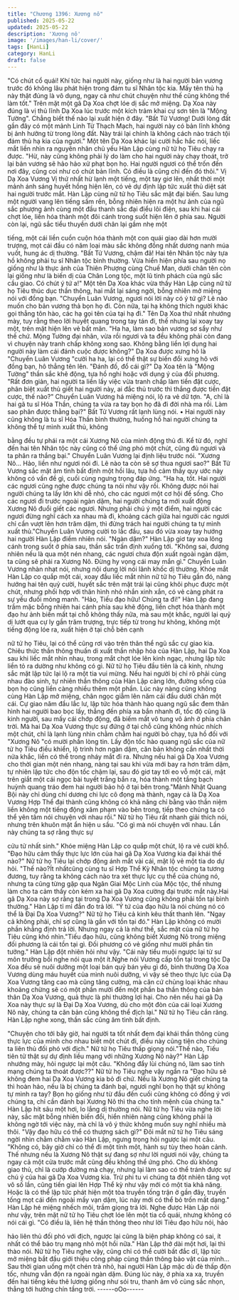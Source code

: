 ```yaml
---
title: "Chương 1396: Xương nô"
published: 2025-05-22
updated: 2025-05-22
description: 'Xương nô'
image: '/images/han-li/cover/'
tags: [HanLi]
category: HanLi
draft: false
---
```


"Có chút cổ quái! Khí tức hai người này, giống như là hai người
bản vương trước đó không lâu phát hiện trong đám tu sĩ Nhân tộc
kia. Mấy tên thủ hạ này thật đúng là vô dụng, ngay cả như chút
chuyện như thế cũng không thể làm tốt." Trên mặt một gã Dạ Xoa
chợt lóe dị sắc mở miệng.
Dạ Xoa này đúng là vị thủ lĩnh Dạ Xoa lúc trước một kích trảm
khai cự sơn tên là "Mộng Tường". Chẳng biết thế nào lại xuất hiện
ở đây.
"Bất Tử Vương! Dưới lòng đất gần đây có một mảnh Linh Từ
Thạch Mạch, hai người này có bản lĩnh không bị ảnh hưởng từ
trong lòng đất. Này trái lại chính là không cách nào trách tội đám
thủ hạ kia của ngươi." Một tên Dạ Xoa khác lại cười hắc hắc nói,
liếc mắt liền nhìn ra nguyên nhân chủ yếu Hàn Lập cùng nữ tử họ
Tiêu chạy ra được.
"Hừ, này cũng không phải lý do làm cho hai người này chạy thoát,
trở lại bản vương sẽ hảo hảo xử phạt bọn họ. Hai người ngươi có
thể trốn đến nơi đây, cũng coi như có chút bản lĩnh. Có điều là
cũng chỉ đến đó thôi." Vị Dạ Xoa Vương Vị thứ nhất hừ lạnh một
tiếng, một tay giơ lên, nhất thời một mảnh ánh sáng huyết hồng
hiện lên, có vẻ dự định lập tức xuất thủ diệt sát hai người trước
mắt.
Hàn Lập cùng nữ tử họ Tiêu sắc mặt đại biến.
Sau lưng một người vang lên tiếng sấm rền, bỗng nhiên hiện ra
một hư ảnh của ngũ sắc phượng ảnh cùng một đầu thanh sắc đại
điểu lôi điện, sau khi hai cái chợt lóe, liền hóa thành một đôi cánh
trong suốt hiện lên ở phía sau.
Người còn lại, ngũ sắc tiểu thuyền dưới chân lại gầm nhẹ một

tiếng, một cái liền cuồn cuộn hóa thành một con quái giao dài hơn
mười trượng, mọt cái đầu có năm loại màu sắc không đồng nhất
dương nanh múa vuốt, hung ác dị thường.
"Bất Tử Vương, chậm đã! Hai tên Nhân tộc này tựa hồ không phải
tu sĩ Nhân tộc bình thường. Vừa hiển hiện phía sau người nọ
giống như là thực ảnh của Thiên Phượng cùng Chuế Man, dưới
chân tên còn lại giống như là biến dị của Chân Long tộc, một lũ
tinh phách của ngũ sắc cầu giao. Có chút ý tứ a!" Một tên Dạ Xoa
khác vừa thấy Hàn Lập cùng nữ tử họ Tiêu thúc dục thần thông,
hai mắt lại sáng ngời, bỗng nhiên mở miệng nói với đồng bạn.
"Chuyển Luân Vương, ngươi nói lời này có ý tứ gì? Lẽ nào muốn
cho bản vương thả bọn họ đi. Còn nữa, tại hạ không thích người
khác gọi thẳng tôn hào, các hạ gọi tên của tại hạ đi." Tên Dạ Xoa
thứ nhất nhướng mày, tuy rằng theo lời huyết quang trong tay tán
đi, thế nhưng lại xoay tay một, trên mặt hiện lên vẻ bất mãn.
"Ha ha, làm sao bản vương sơ sẩy như thế chứ. Mộng Tường đại
nhân, vừa rồi ngươi và ta đều không phải còn đang vì chuyện này
tranh chấp không xong sao. Không bằng liền lợi dụng hai người
này làm cái đánh cuộc được không?" Dạ Xoa được xưng hô là
"Chuyển Luân Vương "cười ha ha, lại có thể thật sự biến đổi xưng
hô với đồng bạn, hô thẳng tên lên.
"Đánh đố, đổ cái gì?" Dạ Xoa tên là "Mộng Tường" thần sắc khẽ
động, tựa hồ nghi hoặc với dụng ý của đối phương.
"Rất đơn giản, hai người ta liền lấy việc vừa tranh chấp làm tiền
đặt cược, phân biệt xuất thủ giết hai người này, ai đắc thủ trước
thì thắng được tiền đặt cược, thế nào?" Chuyển Luân Vương há
miệng nói, lộ ra vẻ dữ tợn.
"A, chỉ là hai gã tu sĩ Hóa Thần, chúng ta vừa ra tay bọn họ đã đi
đời nhà ma rồi. Làm sao phân được thằng bại?"
Bất Tử Vương rất lạnh lùng nói.
• Hai người này cũng không là tu sĩ Hóa Thần bình thường,
huống hồ hai người chúng ta không thể tự mình xuất thủ, không

bằng đều tự phái ra một cái Xương Nô của mình động thủ đi. Kể
từ đó, nghĩ đến hai tên Nhân tộc này cũng có thể ứng phó một
chút, cũng đủ ngươi và ta phân ra thắng bại." Chuyển Luân
Vương lại định liệu trước nói.
"Xương Nô... Hảo, liền như ngươi nói đi. Lẽ nào ta còn sẽ sợ thua
ngươi sao?" Bất Tử Vương sắc mặt âm tình bất định một hồi lâu,
tựa hồ cảm thấy quy ước này không có vấn đề gì, cuối cùng
ngưng trọng đáp ứng.
"Ha ha, tốt. Hai người các ngươi cũng nghe được chúng ta nói
như vậy rồi. Không được nói hai người chúng ta lấy lớn khi dễ
nhỏ, cho các ngươi một cơ hội để sống. Cho các ngươi đi trước
ngoài ngàn dặm, hai người chúng ta mới xuất động Xương Nô
đuổi giết các ngươi. Nhưng phải chú ý một điểm, hai người các
ngươi đừng nghĩ cách xa nhau mà đi, khoảng cách giữa hai
người các ngươi chỉ cần vượt lên hơn trăm dặm, thì đừng trách
hai người chúng ta tự mình xuất thủ."Chuyển Luân Vương cười to
lắc đầu, sau đó vừa xoay tay hướng hai người Hàn Lập điềm
nhiên nói.
"Ngàn dặm?" Hàn Lập giơ tay xoa lông cánh trong suốt ở phía
sau, thần sắc trấn định xuống tới.
"Không sai, đương nhiên nếu là qua một nén nhang, các ngươi
chưa độn xuất ngoài ngàn dặm, ta cũng sẽ phái ra Xương Nô.
Đừng hy vọng cái may mắn gì." Chuyển Luân Vương nhàn nhạt
nói, nhưng nội dung lời nói lãnh khốc dị thường.
Khóe mắt Hàn Lập co quắp một cái, xoay đầu liếc mắt nhìn nữ tử
họ Tiêu gần đó, nàng hướng hai tên quỷ cười, huyết sắc trên mặt
trái lại cũng khôi phục được một chút, nhưng phối hợp với thân
hình nhỏ nhắn xinh xắn, có vẻ càng phát ra sự yếu đuối mỏng
manh.
"Hảo, Tiếu đạo hữu! Chúng ta đi!" Hàn Lập đang trầm mặc bỗng
nhiên hai cánh phía sau khẽ động, liền chợt hóa thành một đạo
hư ảnh biến mất tại chỗ không thấy nữa, mà sau một khắc, người
lại quỷ dị lướt qua cự ly gần trăm trượng, trực tiếp từ trong hư
không, không một tiếng động lóe ra, xuất hiện ở tại chỗ bên cạnh

nữ tử họ Tiêu, lại có thể cũng rơi vào trên thân thể ngũ sắc cự
giao kia.
Chiêu thức thần thông thuấn di xuất thần nhập hóa của Hàn Lập,
hai Dạ Xoa sau khi liếc mắt nhìn nhau, trong mắt chợt lóe lên kinh
ngạc, nhưng lập tức liền tỏ ra dường như không có gì.
Nữ tử họ Tiêu đầu tiên là cả kinh, nhưng sắc mặt lập tức lại lộ ra
một tia vui mừng.
Nếu hai người bị chỉ rõ phải cùng nhau đào sinh, tự nhiên thần
thông của Hàn Lập càng lớn, đường sống của bọn họ cũng liền
càng nhiều thêm một phần.
Lúc này nàng cũng không cùng Hàn Lập mở miệng, chân ngọc
giẫm lên năm cái đầu dưới chân một cái.
Cự giao năm đầu lắc lư, lập tức hóa thành hào quang ngũ sắc
đem thân hình hai người bao bọc lấy, thẳng đến phía xa bắn
nhanh đi, tốc độ cũng là kinh người, sau mấy cái chớp động, đã
biếm mất vô tung vô ảnh ở phía chân trời. Mà hai Dạ Xoa Vương
thực sự đứng ở tại chỗ cũng không nhúc nhích một chút, chỉ là
lạnh lùng nhìn chằm chằm hai người bỏ chạy, tựa hồ đối với
"Xương Nô "có mười phần lòng tin. Lấy độn tốc hào quang ngũ
sắc của nữ tử họ Tiêu điều khiển, lộ trình hơn ngàn dặm, căn bản
không cần nhất thời nửa khắc, liền có thể trong nháy mắt đi ra.
Nhưng nếu hai gã Dạ Xoa Vương cho thời gian một nén nhang,
nàng tại sau khi vừa mới bay ra hơn trăm dặm, tự nhiên lập tức
cho độn tốc chậm lại, sau đó giơ tay tới eo vỗ một cái, mặt trên
giắt một cái ngọc bài tuyết trắng bắn ra, hóa thành một tầng bạch
huỳnh quang tráo đem hai người bảo hộ ở tại bên trong."Mảnh
Nhật Quang Bội này chỉ dùng chí dương chi lực cô đọng mà
thành, ngay cả là Dạ Xoa Vương Hợp Thể đại thành cũng không
có khả năng chỉ bằng vào thần niệm liền không một tiếng động
xâm phạm vào bên trong, tiếp theo chúng ta có thể yên tâm nói
chuyện với nhau rồi." Nữ tử họ Tiêu rất nhanh giải thích nói,
nhưng trên khuôn mặt ẩn hiện u sầu.
"Có gì mà nói chuyện với nhau. Lần này chúng ta sợ rằng thực sự

cửu tử nhất sinh." Khóe miệng Hàn Lập co quắp một chút, lộ ra vẻ
cười khổ.
"Đạo hữu cảm thấy thực lực lớn của hai gã Dạ Xoa Vương kia đại
khái thế nào?" Nữ tử họ Tiêu lại chớp động ánh mắt vài cái, mặt lộ
vẻ một tia do dự hỏi.
"Thế nào?Ít nhấtcũng cùng tu sĩ Hợp Thể Kỳ Nhân tộc chúng ta
tương đương, tuy rằng ta không cách nào tra xét thực lực cụ thể
của chúng nó, nhưng ta cũng từng gặp qua Ngân Giai Mộc Linh
của Mộc tộc, thế nhưng làm cho ta cảm thấy còn kém xa hai gã
Dạ Xoa cường đại trước mắt này.Hai gã Dạ Xoa này sợ rằng tại
trong Dạ Xoa Vương cũng không phải tồn tại bình thường." Hàn
Lập tỉ mỉ đắn đo trả lời.
"Ý tứ của đạo hữu là nói chúng nó có thể là Đại Dạ Xoa Vương?"
Nữ tử họ Tiêu cả kinh kêu thất thanh lên.
"Ngay cả không phải, chỉ sợ cũng là gần với tồn tại đó." Hàn Lập
không có mười phần khẳng định trả lời.
Nhưng ngay cả là như thế, sắc mặt của nữ tử họ Tiêu cũng khó
nhìn."Tiếu đạo hữu, cũng không biết Xương Nô trong miệng đối
phương là cái tồn tại gì. Đối phương có vẻ giống như mười phần
tin tưởng." Hàn Lập đột nhiên hỏi như vậy.
"Cái này tiểu muội ngược lại từ sư môn trưởng bối nghe nói qua
một ít.Nghe nói Vương cấp tồn tại trong tộc Dạ Xoa đều sẽ nuôi
dưỡng một loại bán quỷ bán yêu gì đó, bình thường Dạ Xoa
Vương dùng máu huyết của mình nuôi dưỡng, vì vậy sẽ theo
thực lực của Dạ Xoa Vương tăng cao mà cũng tăng cường, mà
căn cứ chủng loại khác nhau khoảng chừng sẽ có một phần mười
đến một phần ba thần thông của bản thân Dạ Xoa Vương, quả
thực là phi thường lợi hại.
Cho nên nếu hai gã Dạ Xoa này thực sự là Đại Dạ Xoa Vương,
dù cho một đòn của cái loại Xương Nô này, chúng ta căn bản
cũng không thể địch lại." Nữ tử họ Tiêu cắn răng. Hàn Lập nghe
xong, thần sắc cũng âm tình bất định.

"Chuyện cho tới bây giờ, hai người ta tốt nhất đem đại khái thần
thông cùng thực lực của mình cho nhau biết một chút đi, điều này
cũng tiện cho chúng ta liên thủ đối phó với địch." Nữ tử họ Tiêu
thấp giọng nói."Thế nào, Tiếu tiên tử thật sự dự định liều mạng
với những Xương Nô này?" Hàn Lập nhướng mày, hỏi ngược lại
một câu.
"Không đẩy lùi chúng nó, làm sao tính mạng chúng ta thoát
được??" Nữ tử họ Tiêu nghe vậy ngẩn ra
"Đạo hữu sẽ không đem hai Dạ Xoa Vương kia bỏ đi chứ. Nếu là
Xương Nô giết chúng ta thì hoàn hảo, nếu là bị chúng ta đánh bại,
ngươi nghĩ bọn họ thật sự không tự mình ra tay? Bọn họ giống
như từ đầu đến cuối cũng không có đồng ý vơi chúng ta, chỉ cần
đánh bại Xương Nô thì tha cho tính mệnh của chúng ta." Hàn Lập
hít sâu một hơi, lo lắng dị thường nói. Nữ tử họ Tiêu vừa nghe lời
này, sắc mặt bỗng nhiên biến đổi, hiển nhiên nàng cũng không
phải là không ngờ tới việc này, mà chỉ là vô ý thức không muốn
suy nghĩ nhiều mà thôi.
"Vậy đạo hữu có thể có thượng sách gì?" Đôi mắt nữ tử họ Tiêu
sáng ngời nhìn chằm chằm vào Hàn Lập, ngưng trọng hỏi ngược
lại một câu.
"Không có, bây giờ chỉ có thể đi một tính một, hành sự tùy theo
hoàn cảnh. Thế nhưng nếu là Xương Nô thật sự đang sợ như lời
ngươi nói vậy, chúng ta ngay cả một cửa trước mắt cũng đều
không thể ứng phó. Cho dù không giao thủ, chỉ là cướp đường
mà chạy, nhưng lại làm sao có thể tránh được sự chú ý của hai
gã Dạ Xoa Vương kia. Trừ phi tu vi chúng ta đột nhiên tăng vọt vô
số lần, cũng tiến giai lên Hợp Thể kỳ như vậy mới có một tia khả
năng. Hoặc là có thể lập tức phát hiện một tòa truyền tống trận ở
gần đây, truyền tống mọt cái đến ngoài mấy vạn dặm, lúc này mới
có thể bỏ trốn mất dạng."
Hàn Lập hé miệng nhếch môi, trầm giọng trả lời. Nghe được Hàn
Lập nói như vậy, trên mặt nữ tử họ Tiêu chợt lóe lên một tia cổ
quái, nhưng không có nói cái gì.
"Có điều là, liên hệ thần thông theo như lời Tiêu đạo hữu nói, hảo

hảo liên thủ đối phó với địch, ngược lại cũng là biện pháp không
có sai, ít nhất có thể bảo trụ mạng nhỏ một hồi nữa." Hàn Lập thở
dài một hơi, lại thì thào nói. Nữ tử họ Tiêu nghe vậy, cũng chỉ có
thể cười bất đắc dĩ, lập tức mở miệng bắt đầu giới thiệu công
pháp cùng thần thông bảo vật của mình...
Sau thời gian uống một chén trà nhỏ, hai người Hàn Lập mặc dù
đè thấp độn tốc, nhưng vẫn độn ra ngoài ngàn dặm. Đúng lúc
này, ở phía xa xa, truyền đến hai tiếng kêu thê lương giống như
sói tru, thanh âm vô cùng sắc nhọn, thẳng tới hướng chín tầng
trời.
------oOo------
